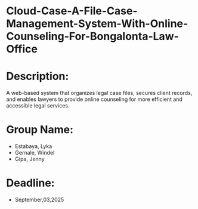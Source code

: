 # Cloud-Case-A-File-Case-Management-System-With-Online-Counseling-For-Bongalonta-Law-Office
#  Description: 
A web-based system that organizes legal case files, secures client records, and enables lawyers to provide online counseling for more efficient and accessible legal services.
# Group Name:
* Estabaya, Lyka
* Gernale, Windel
* Gipa, Jenny
# Deadline:
* September,03,2025
